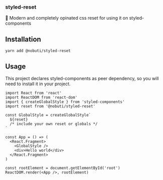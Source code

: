 ### styled-reset

🐾 Modern and completely opinated css reset for using it on styled-components

## Installation

```
yarn add @nobuti/styled-reset
```

## Usage

This project declares styled-components as peer dependency, so you will need to install it in your project.

```
import React from 'react'
import ReactDOM from 'react-dom'
import { createGlobalStyle } from 'styled-components'
import reset from '@nobuti/styled-reset'

const GlobalStyle = createGlobalStyle`
  ${reset}
  /* include your own reset or globals */
`

const App = () => (
  <React.Fragment>
    <GlobalStyle />
    <div>Hello world</div>
  </React.Fragment>
)

const rootElement = document.getElementById('root')
ReactDOM.render(<App />, rootElement)
```
